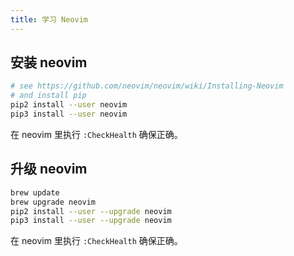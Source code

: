 ```yaml
---
title: 学习 Neovim
---
```



## 安装 neovim

```sh
# see https://github.com/neovim/neovim/wiki/Installing-Neovim
# and install pip
pip2 install --user neovim
pip3 install --user neovim
```

在 neovim 里执行 `:CheckHealth` 确保正确。

## 升级 neovim

```sh
brew update
brew upgrade neovim
pip2 install --user --upgrade neovim
pip3 install --user --upgrade neovim
```

在 neovim 里执行 `:CheckHealth` 确保正确。
